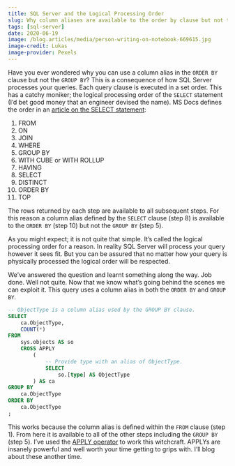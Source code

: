 ```yaml
---
title: SQL Server and the Logical Processing Order
slug: Why column aliases are available to the order by clause but not the group by?
tags: [sql-server]
date: 2020-06-19
image: /blog.articles/media/person-writing-on-notebook-669615.jpg
image-credit: Lukas
image-provider: Pexels
---
```


Have you ever wondered why you can use a column alias in the `ORDER BY` clause but not the `GROUP BY`?  This is a
consequence of how SQL Server processes your queries.  Each query clause is executed in a set order.  This has a catchy
moniker; the logical processing order of the `SELECT` statement (I’d bet good money that an engineer devised the name).
MS Docs defines the order in an [article on the SELECT statement](https://docs.microsoft.com/en-us/sql/t-sql/queries/select-transact-sql?view=sql-server-2017):

1. FROM
1. ON
1. JOIN
1. WHERE
1. GROUP BY
1. WITH CUBE or WITH ROLLUP
1. HAVING
1. SELECT
1. DISTINCT
1. ORDER BY
1. TOP

The rows returned by each step are available to all subsequent steps.  For this reason a column alias defined by the
`SELECT` clause (step 8) is available to the `ORDER BY` (step 10) but not the `GROUP BY` (step 5).

As you might expect; it is not quite that simple.  It’s called the logical processing order for a reason.  In reality
SQL Server will process your query however it sees fit.  But you can be assured that no matter how your query is
physically processed the logical order will be respected.

We’ve answered the question and learnt something along the way.  Job done.  Well not quite.  Now that we know what’s
going behind the scenes we can exploit it.  This query uses a column alias in both the `ORDER BY` and `GROUP BY`.

```sql
-- ObjectType is a column alias used by the GROUP BY clause.
SELECT
    ca.ObjectType,
    COUNT(*)
FROM
    sys.objects AS so
    CROSS APPLY
        (
            -- Provide type with an alias of ObjectType.
            SELECT
                so.[type] AS ObjectType
        ) AS ca
GROUP BY
    ca.ObjectType
ORDER BY
    ca.ObjectType
;
```

This works because the column alias is defined within the `FROM` clause (step 1).  From here it is available to all of
the other steps including the `GROUP BY` (step 5).  I’ve used the [APPLY operator](https://docs.microsoft.com/en-us/sql/t-sql/queries/from-transact-sql?view=sql-server-2017#using-apply) to work this witchcraft.  APPLYs are insanely powerful and well worth your time
getting to grips with.  I’ll blog about these another time.
